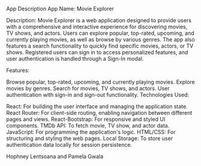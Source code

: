 App Description
App Name: Movie Explorer

Description:
Movie Explorer is a web application designed to provide users with a comprehensive and interactive experience for discovering movies, TV shows, and actors. Users can explore popular, top-rated, upcoming, and currently playing movies, as well as browse by various genres. The app also features a search functionality to quickly find specific movies, actors, or TV shows. Registered users can sign in to access personalized features, and user authentication is handled through a Sign-In modal.

Features:

Browse popular, top-rated, upcoming, and currently playing movies.
Explore movies by genres.
Search for movies, TV shows, and actors.
User authentication with sign-in and sign-out functionality.
Technologies Used:

React: For building the user interface and managing the application state.
React Router: For client-side routing, enabling navigation between different pages and views.
React-Bootstrap: For responsive and styled UI components.
TMDb API: To fetch movie, TV show, and actor data.
JavaScript: For programming the application's logic.
HTML/CSS: For structuring and styling the web pages.
Local Storage: To store user authentication data locally for session persistence.

Hophney Lentsoana and Pamela Gwala
